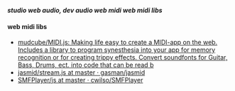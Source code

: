 _**studio web audio, dev audio web midi web midi libs**_

#### web midi libs

- [mudcube/MIDI.js: Making life easy to create a MIDI-app on the web. Includes a library to program synesthesia into your app for memory recognition or for creating trippy effects. Convert soundfonts for Guitar, Bass, Drums, ect. into code that can be read b](https://github.com/mudcube/MIDI.js/)
- [jasmid/stream.js at master · gasman/jasmid](https://github.com/gasman/jasmid/blob/master/stream.js)
- [SMFPlayer/js at master · cwilso/SMFPlayer](https://github.com/cwilso/SMFPlayer/tree/master/js)
